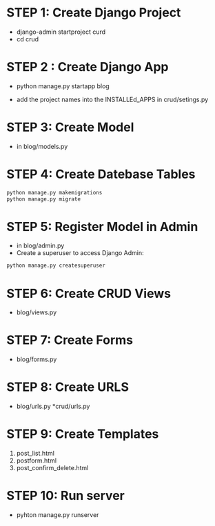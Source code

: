 # STEP 1:  Create Django Project
* django-admin startproject curd
* cd crud

# STEP 2 :  Create Django App
* python manage.py startapp blog


* add the project names into the INSTALLEd_APPS in crud/setings.py


# STEP 3: Create Model
 * in blog/models.py

# STEP 4: Create Datebase Tables
```bash
python manage.py makemigrations
python manage.py migrate
```
# STEP 5: Register Model in Admin
* in blog/admin.py
* Create a superuser to access Django Admin:
```bash 
python manage.py createsuperuser
```
# STEP 6: Create CRUD Views
* blog/views.py


# STEP 7: Create Forms
* blog/forms.py


# STEP 8: Create URLS 
* blog/urls.py
*crud/urls.py

# STEP 9: Create Templates
1. post_list.html
2. postform.html
3. post_confirm_delete.html

# STEP 10: Run server
* pyhton manage.py runserver